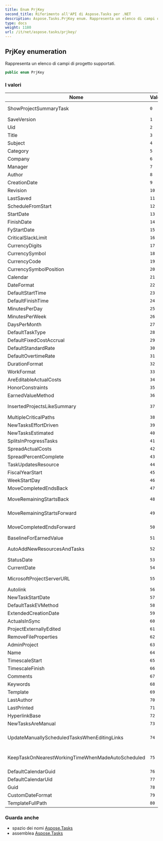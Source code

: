 ```yaml
---
title: Enum PrjKey
second_title: Riferimento all'API di Aspose.Tasks per .NET
description: Aspose.Tasks.PrjKey enum. Rappresenta un elenco di campi di progetto supportati.
type: docs
weight: 1180
url: /it/net/aspose.tasks/prjkey/
---
```

## PrjKey enumeration

Rappresenta un elenco di campi di progetto supportati.

```csharp
public enum PrjKey
```

### I valori

| Nome | Valore | Descrizione |
| --- | --- | --- |
| ShowProjectSummaryTask | `0` | Rappresenta il campo ShowProjectSummaryTask (Progetto). |
| SaveVersion | `1` | Rappresenta il campo SaveVersion (progetto). |
| Uid | `2` | Rappresenta il campo Uid (progetto). |
| Title | `3` | Rappresenta il campo Titolo (Progetto). |
| Subject | `4` | Rappresenta il campo Oggetto (Progetto). |
| Category | `5` | Rappresenta il campo Categoria (Progetto). |
| Company | `6` | Rappresenta il campo Azienda (Progetto). |
| Manager | `7` | Rappresenta il campo Responsabile (Progetto). |
| Author | `8` | Rappresenta il campo Autore (Progetto). |
| CreationDate | `9` | Rappresenta il campo Data di creazione (progetto). |
| Revision | `10` | Rappresenta il campo Revisione (Progetto). |
| LastSaved | `11` | Rappresenta il campo LastSaved (Progetto). |
| ScheduleFromStart | `12` | Rappresenta il campo ScheduleFromStart (Progetto). |
| StartDate | `13` | Rappresenta il campo Data di inizio (progetto). |
| FinishDate | `14` | Rappresenta il campo FinishDate (Progetto). |
| FyStartDate | `15` | Rappresenta il (Progetto) campo. |
| CriticalSlackLimit | `16` | Rappresenta il campo CriticalSlackLimit (progetto). |
| CurrencyDigits | `17` | Rappresenta il campo CurrencyDigits (progetto). |
| CurrencySymbol | `18` | Rappresenta il campo CurrencySymbol (Progetto). |
| CurrencyCode | `19` | Rappresenta il campo CurrencyCode (Progetto). |
| CurrencySymbolPosition | `20` | Rappresenta il campo CurrencySymbolPosition (progetto). |
| Calendar | `21` | Rappresenta il campo Calendario (Progetto). |
| DateFormat | `22` | Rappresenta il campo DateFormat (Progetto). |
| DefaultStartTime | `23` | Rappresenta il campo DefaultStartTime (progetto). |
| DefaultFinishTime | `24` | Rappresenta il campo DefaultFinishTime (progetto). |
| MinutesPerDay | `25` | Rappresenta il campo MinutesPerDay (Progetto). |
| MinutesPerWeek | `26` | Rappresenta il campo MinutesPerWeek (progetto). |
| DaysPerMonth | `27` | Rappresenta il campo DaysPerMonth (progetto). |
| DefaultTaskType | `28` | Rappresenta il campo DefaultTaskType (progetto). |
| DefaultFixedCostAccrual | `29` | Rappresenta il campo DefaultFixedCostAccrual (progetto). |
| DefaultStandardRate | `30` | Rappresenta il campo DefaultStandardRate (Progetto). |
| DefaultOvertimeRate | `31` | Rappresenta il campo DefaultOvertimeRate (progetto). |
| DurationFormat | `32` | Rappresenta il campo DurationFormat (Progetto). |
| WorkFormat | `33` | Rappresenta il campo WorkFormat (progetto). |
| AreEditableActualCosts | `34` | Rappresenta il campo AreEditableActualCosts (progetto). |
| HonorConstraints | `35` | Rappresenta il campo HonorConstraints (Project). |
| EarnedValueMethod | `36` | Rappresenta il campo EarnedValueMethod (Progetto). |
| InsertedProjectsLikeSummary | `37` | Rappresenta il campo InsertedProjectsLikeSummary (Progetto). |
| MultipleCriticalPaths | `38` | Rappresenta il campo MultipleCriticalPaths (progetto). |
| NewTasksEffortDriven | `39` | Rappresenta il campo NewTasksEffortDriven (Progetto). |
| NewTasksEstimated | `40` | Rappresenta il campo NewTasksEstimato (Progetto). |
| SplitsInProgressTasks | `41` | Rappresenta il campo SplitsInProgressTasks (progetto). |
| SpreadActualCosts | `42` | Rappresenta il campo SpreadActualCosts (progetto). |
| SpreadPercentComplete | `43` | Rappresenta il campo SpreadPercentComplete (progetto). |
| TaskUpdatesResource | `44` | Rappresenta il campo TaskUpdatesResource (progetto). |
| FiscalYearStart | `45` | Rappresenta il campo FiscalYearStart (Progetto). |
| WeekStartDay | `46` | Rappresenta il campo WeekStartDay (progetto). |
| MoveCompletedEndsBack | `47` | Rappresenta il campo MoveCompletedEndsBack (progetto). |
| MoveRemainingStartsBack | `48` | Rappresenta il campo MoveRemainingStartsBack (progetto). |
| MoveRemainingStartsForward | `49` | Rappresenta il campo MoveRemainingStartsForward (Progetto). |
| MoveCompletedEndsForward | `50` | Rappresenta il campo MoveCompletedEndsForward (progetto). |
| BaselineForEarnedValue | `51` | Rappresenta il campo BaselineForEarnedValue (progetto). |
| AutoAddNewResourcesAndTasks | `52` | Rappresenta il campo AutoAddNewResourcesAndTasks (progetto). |
| StatusDate | `53` | Rappresenta il campo StatusDate (Progetto). |
| CurrentDate | `54` | Rappresenta il campo CurrentDate (Progetto). |
| MicrosoftProjectServerURL | `55` | Rappresenta il campo MicrosoftProjectServerURL (progetto). |
| Autolink | `56` | Rappresenta il campo Collegamento automatico (progetto). |
| NewTaskStartDate | `57` | Rappresenta il campo NewTaskStartDate (progetto). |
| DefaultTaskEVMethod | `58` | Rappresenta il campo DefaultTaskEVMethod (Progetto). |
| ExtendedCreationDate | `59` | Rappresenta il campo ExtendedCreationDate (progetto). |
| ActualsInSync | `60` | Rappresenta il campo ActualsInSync (progetto). |
| ProjectExternallyEdited | `61` | Rappresenta il campo ProjectExternallyEdited (Progetto). |
| RemoveFileProperties | `62` | Rappresenta il campo RemoveFileProperties (progetto). |
| AdminProject | `63` | Rappresenta il campo AdminProject (Progetto). |
| Name | `64` | Rappresenta il campo Nome (Progetto). |
| TimescaleStart | `65` | Rappresenta il campo TimescaleStart (progetto). |
| TimescaleFinish | `66` | Rappresenta il campo TimescaleFinish (progetto). |
| Comments | `67` | Rappresenta il campo Commenti (Progetto). |
| Keywords | `68` | Rappresenta il campo Parole chiave (progetto). |
| Template | `69` | Rappresenta il campo Modello (Progetto). |
| LastAuthor | `70` | Rappresenta il campo LastAuthor (Progetto). |
| LastPrinted | `71` | Rappresenta il campo LastPrinted (Progetto). |
| HyperlinkBase | `72` | Rappresenta il campo HyperlinkBase (progetto). |
| NewTasksAreManual | `73` | Rappresenta il campo NewTasksAreManual (Progetto). |
| UpdateManuallyScheduledTasksWhenEditingLinks | `74` | Rappresenta il campo UpdateManuallyScheduledTasksWhenEditingLinks (progetto). |
| KeepTaskOnNearestWorkingTimeWhenMadeAutoScheduled | `75` | Rappresenta il campo KeepTaskOnNearestWorkingTimeWhenMadeAutoScheduled (progetto). |
| DefaultCalendarGuid | `76` | Guid calendario predefinito. |
| DefaultCalendarUid | `77` | Uid calendario predefinito. |
| Guid | `78` | Rappresenta il guid di un progetto. |
| CustomDateFormat | `79` | Rappresenta il formato della data definito dall'utente. |
| TemplateFullPath | `80` | Rappresenta il nome file completo del modello (progetto). |

### Guarda anche

* spazio dei nomi [Aspose.Tasks](../../aspose.tasks/)
* assemblea [Aspose.Tasks](../../)


